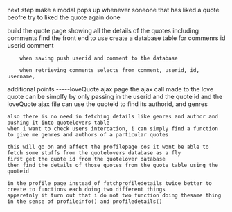 next step 
    make a modal pops up whenever soneone that has liked a quote beofre try to liked the quote again  done


build the quote page showing all the details of the quotes including comments
    find the front end to use
    create a database table for commenrs
        id
        userid
        comment

        when saving push userid and comment to the database

        when retrieving comments selects from comment, userid, id, username, 
        

additional points -----loveQuote ajax page
    the ajax call made to the love quote can be simplfy by only passing in the userid and the quote id and the loveQuote ajax file
    can use the quoteid to find its authorid, and genres

    also there is no need in fetching details like genres and author and pushing it into quotelovers table
    when i want to check users intercation, i can simply find a function to give me genres and authors of a particular quotes

    this will go on and affect the profilepage cos it wont be able to fetch some stuffs from the quotelovers database as a fly 
    first get the quote id from the quotelover database
    then find the details of those quotes from the quote table using the quoteid

    in the profile page instead of fetchprofiledetails twice better to create to functions each doing two different things
    apparetnly it turn out that i do not two function doing thesame thing in the sense of profileinfo() and profiledetails()
